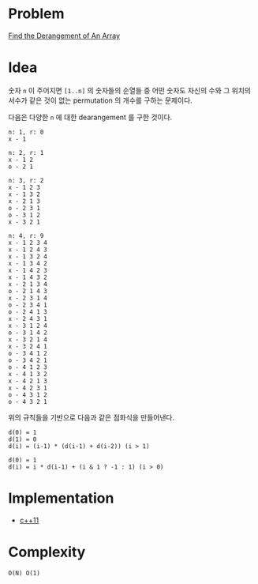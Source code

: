 # Problem

[Find the Derangement of An Array](https://leetcode.com/problems/find-the-derangement-of-an-array/)

# Idea

숫자 `n` 이 주어지면 `[1..n]` 의 숫자들의 순열들 중 
어떤 숫자도 자신의 수와 그 위치의 서수가 같은 것이 없는 
permutation 의 개수를 구하는 문제이다.

다음은 다양한 `n` 에 대한 dearangement 를 구한 것이다.

```
n: 1, r: 0
x - 1

n: 2, r: 1
x - 1 2
o - 2 1

n: 3, r: 2
x - 1 2 3
x - 1 3 2
x - 2 1 3
o - 2 3 1
o - 3 1 2
x - 3 2 1

n: 4, r: 9
x - 1 2 3 4 
x - 1 2 4 3
x - 1 3 2 4
x - 1 3 4 2
x - 1 4 2 3
x - 1 4 3 2
x - 2 1 3 4
o - 2 1 4 3
x - 2 3 1 4
o - 2 3 4 1
o - 2 4 1 3
x - 2 4 3 1
x - 3 1 2 4
o - 3 1 4 2
x - 3 2 1 4
x - 3 2 4 1
o - 3 4 1 2
o - 3 4 2 1
o - 4 1 2 3
x - 4 1 3 2
x - 4 2 1 3
x - 4 2 3 1
o - 4 3 1 2
o - 4 3 2 1
```

위의 규칙들을 기반으로 다음과 같은 점화식을 만들어낸다.

```
d(0) = 1
d(1) = 0
d(i) = (i-1) * (d(i-1) + d(i-2)) (i > 1)
```

```
d(0) = 1
d(i) = i * d(i-1) + (i & 1 ? -1 : 1) (i > 0)
```

# Implementation

* [c++11](a.cpp)

# Complexity

```
O(N) O(1)
```
